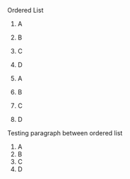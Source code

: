 Ordered List

1. A
2. B
3. C
4. D


1. A
1. B
1. C
1. D

Testing paragraph between ordered list

1. A
7. B
3. C
0. D
